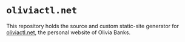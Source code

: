 # `oliviactl.net`

This repository holds the source and custom static-site generator for [oliviactl.net][1],
the personal website of Olivia Banks.

[1]: https://oliviactl.net
